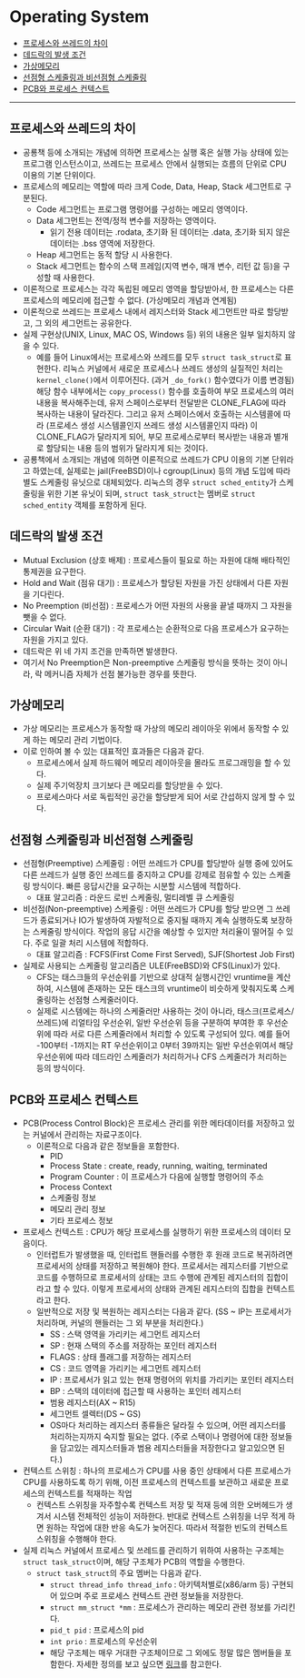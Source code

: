 # Operating System

* [프로세스와 쓰레드의 차이](#프로세스와-쓰레드의-차이)
* [데드락의 발생 조건](#데드락의-발생-조건)
* [가상메모리](#가상메모리)
* [선점형 스케줄링과 비선점형 스케줄링](#선점형-스케줄링과-비선점형-스케줄링)
* [PCB와 프로세스 컨텍스트](#PCB와-프로세스-컨텍스트)

---

## 프로세스와 쓰레드의 차이

* 공룡책 등에 소개되는 개념에 의하면 프로세스는 실행 혹은 실행 가능 상태에 있는 프로그램 인스턴스이고, 쓰레드는 프로세스 안에서 실행되는 흐름의 단위로 CPU 이용의 기본 단위이다.
* 프로세스의 메모리는 역할에 따라 크게 Code, Data, Heap, Stack 세그먼트로 구분된다.
    * Code 세그먼트는 프로그램 명령어를 구성하는 메모리 영역이다.
    * Data 세그먼트는 전역/정적 변수를 저장하는 영역이다.
        * 읽기 전용 데이터는 .rodata, 초기화 된 데이터는 .data, 초기화 되지 않은 데이터는 .bss 영역에 저장한다.
    * Heap 세그먼트는 동적 할당 시 사용한다.
    * Stack 세그먼트는 함수의 스택 프레임(지역 변수, 매개 변수, 리턴 값 등)을 구성할 때 사용한다.
* 이론적으로 프로세스는 각각 독립된 메모리 영역을 할당받아서, 한 프로세스는 다른 프로세스의 메모리에 접근할 수 없다. (가상메모리 개념과 연계됨)
* 이론적으로 쓰레드는 프로세스 내에서 레지스터와 Stack 세그먼트만 따로 할당받고, 그 외의 세그먼트는 공유한다.
* 실제 구현상(UNIX, Linux, MAC OS, Windows 등) 위의 내용은 일부 일치하지 않을 수 있다.
    * 예를 들어 Linux에서는 프로세스와 쓰레드를 모두 ```struct task_struct```로 표현한다. 리눅스 커널에서 새로운 프로세스나 쓰레드 생성의 실질적인 처리는 ```kernel_clone()```에서 이루어진다. (과거 ```_do_fork()``` 함수였다가 이름 변경됨) 해당 함수 내부에서는 ```copy_process()``` 함수를 호출하여 부모 프로세스의 여러 내용을 복사해주는데, 유저 스페이스로부터 전달받은 CLONE_FLAG에 따라 복사하는 내용이 달라진다. 그리고 유저 스페이스에서 호출하는 시스템콜에 따라 (프로세스 생성 시스템콜인지 쓰레드 생성 시스템콜인지 따라) 이 CLONE_FLAG가 달라지게 되어, 부모 프로세스로부터 복사받는 내용과 별개로 할당되는 내용 등의 범위가 달라지게 되는 것이다.
* 공룡책에서 소개되는 개념에 의하면 이론적으로 쓰레드가 CPU 이용의 기본 단위라고 하였는데, 실제로는 jail(FreeBSD)이나 cgroup(Linux) 등의 개념 도입에 따라 별도 스케줄링 유닛으로 대체되었다. 리눅스의 경우 ```struct sched_entity```가 스케줄링을 위한 기본 유닛이 되며, ```struct task_struct```는 멤버로 ```struct sched_entity``` 객체를 포함하게 된다.

## 데드락의 발생 조건

* Mutual Exclusion (상호 배제) : 프로세스들이 필요로 하는 자원에 대해 배타적인 통제권을 요구한다.
* Hold and Wait (점유 대기) : 프로세스가 할당된 자원을 가진 상태에서 다른 자원을 기다린다.
* No Preemption (비선점) : 프로세스가 어떤 자원의 사용을 끝낼 때까지 그 자원을 뺏을 수 없다.
* Circular Wait (순환 대기) : 각 프로세스는 순환적으로 다음 프로세스가 요구하는 자원을 가지고 있다.
* 데드락은 위 네 가지 조건을 만족하면 발생한다.
* 여기서 No Preemption은 Non-preemptive 스케줄링 방식을 뜻하는 것이 아니라, 락 메커니즘 자체가 선점 불가능한 경우를 뜻한다.

## 가상메모리

* 가상 메모리는 프로세스가 동작할 때 가상의 메모리 레이아웃 위에서 동작할 수 있게 하는 메모리 관리 기법이다.
* 이로 인하여 볼 수 있는 대표적인 효과들은 다음과 같다.
    * 프로세스에서 실제 하드웨어 메모리 레이아웃을 몰라도 프로그래밍을 할 수 있다.
    * 실제 주기억장치 크기보다 큰 메모리를 할당받을 수 있다.
    * 프로세스마다 서로 독립적인 공간을 할당받게 되어 서로 간섭하지 않게 할 수 있다.

## 선점형 스케줄링과 비선점형 스케줄링

* 선점형(Preemptive) 스케줄링 : 어떤 쓰레드가 CPU를 할당받아 실행 중에 있어도 다른 쓰레드가 실행 중인 쓰레드를 중지하고 CPU를 강제로 점유할 수 있는 스케줄링 방식이다. 빠른 응답시간을 요구하는 시분할 시스템에 적합하다.
    * 대표 알고리즘 : 라운드 로빈 스케줄링, 멀티레벨 큐 스케줄링
* 비선점(Non-preemptive) 스케줄링 : 어떤 쓰레드가 CPU를 할당 받으면 그 쓰레드가 종료되거나 IO가 발생하여 자발적으로 중지될 때까지 계속 실행하도록 보장하는 스케줄링 방식이다. 작업의 응답 시간을 예상할 수 있지만 처리율이 떨어질 수 있다. 주로 일괄 처리 시스템에 적합하다.
    * 대표 알고리즘 : FCFS(First Come First Served), SJF(Shortest Job First)
* 실제로 사용되는 스케줄링 알고리즘은 ULE(FreeBSD)와 CFS(Linux)가 있다.
    * CFS는 태스크들의 우선순위를 기반으로 상대적 실행시간인 vruntime을 계산하여, 시스템에 존재하는 모든 태스크의 vruntime이 비슷하게 맞춰지도록 스케줄링하는 선점형 스케줄러이다.
    * 실제로 시스템에는 하나의 스케줄러만 사용하는 것이 아니라, 태스크(프로세스/쓰레드)에 리얼타임 우선순위, 일반 우선순위 등을 구분하여 부여한 후 우선순위에 따라 서로 다른 스케줄러에서 처리할 수 있도록 구성되어 있다. 예를 들어 -100부터 -1까지는 RT 우선순위이고 0부터 39까지는 일반 우선순위여서 해당 우선순위에 따라 데드라인 스케줄러가 처리하거나 CFS 스케줄러가 처리하는 등의 방식이다.

## PCB와 프로세스 컨텍스트

* PCB(Process Control Block)은 프로세스 관리를 위한 메타데이터를 저장하고 있는 커널에서 관리하는 자료구조이다.
    * 이론적으로 다음과 같은 정보들을 포함한다.
        * PID
        * Process State : create, ready, running, waiting, terminated
        * Program Counter : 이 프로세스가 다음에 실행할 명령어의 주소
        * Process Context
        * 스케줄링 정보
        * 메모리 관리 정보
        * 기타 프로세스 정보
* 프로세스 컨텍스트 : CPU가 해당 프로세스를 실행하기 위한 프로세스의 데이터 모음이다.
    * 인터럽트가 발생했을 때, 인터럽트 핸들러를 수행한 후 원래 코드로 복귀하려면 프로세서의 상태를 저장하고 복원해야 한다. 프로세서는 레지스터를 기반으로 코드를 수행하므로 프로세서의 상태는 코드 수행에 관계된 레지스터의 집합이라고 할 수 있다. 이렇게 프로세서의 상태와 관계된 레지스터의 집합을 컨텍스트라고 한다.
    * 일반적으로 저장 및 복원하는 레지스터는 다음과 같다. (SS ~ IP는 프로세서가 처리하며, 커널의 핸들러는 그 외 부분을 처리한다.)
        * SS : 스택 영역을 가리키는 세그먼트 레지스터
        * SP : 현재 스택의 주소를 저장하는 포인터 레지스터
        * FLAGS : 상태 플래그를 저장하는 레지스터
        * CS : 코드 영역을 가리키는 세그먼트 레지스터
        * IP : 프로세서가 읽고 있는 현재 명령어의 위치를 가리키는 포인터 레지스터
        * BP : 스택의 데이터에 접근할 때 사용하는 포인터 레지스터
        * 범용 레지스터(AX ~ R15)
        * 세그먼트 셀렉터(DS ~ GS)
        * OS마다 처리하는 레지스터 종류들은 달라질 수 있으며, 어떤 레지스터를 처리하는지까지 숙지할 필요는 없다. (주로 스택이나 명령어에 대한 정보들을 담고있는 레지스터들과 범용 레지스터들을 저장한다고 알고있으면 된다.)
* 컨텍스트 스위칭 : 하나의 프로세스가 CPU를 사용 중인 상태에서 다른 프로세스가 CPU를 사용하도록 하기 위해, 이전 프로세스의 컨텍스트를 보관하고 새로운 프로세스의 컨텍스트를 적재하는 작업
    * 컨텍스트 스위칭을 자주할수록 컨텍스트 저장 및 적재 등에 의한 오버헤드가 생겨서 시스템 전체적인 성능이 저하한다. 반대로 컨텍스트 스위칭을 너무 적게 하면 원하는 작업에 대한 반응 속도가 늦어진다. 따라서 적절한 빈도의 컨텍스트 스위칭을 수행해야 한다.
* 실제 리눅스 커널에서 프로세스 및 쓰레드를 관리하기 위하여 사용하는 구조체는 ```struct task_struct```이며, 해당 구조체가 PCB의 역할을 수행한다.
    * ```struct task_struct```의 주요 멤버는 다음과 같다.
        * ```struct thread_info thread_info``` : 아키텍처별로(x86/arm 등) 구현되어 있으며 주로 프로세스 컨텍스트 관련 정보들을 저장한다.
        * ```struct mm_struct *mm``` : 프로세스가 관리하는 메모리 관련 정보를 가리킨다.
        * ```pid_t pid``` : 프로세스의 pid
        * ```int prio``` : 프로세스의 우선순위
        * 해당 구조체는 매우 거대한 구조체이므로 그 외에도 정말 많은 멤버들을 포함한다. 자세한 정의를 보고 싶으면 [링크](https://elixir.bootlin.com/linux/v5.14.11/source/include/linux/sched.h#L661)를 참고한다.
